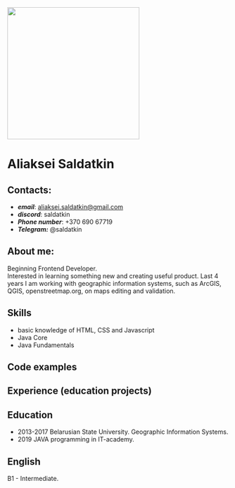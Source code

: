 <img src="https://user-images.githubusercontent.com/97672745/151363029-57c8e2df-32a7-4008-909f-a155370393ca.JPG" width="300" height="300"> 

# Aliaksei Saldatkin
## Contacts:
* ___email___: aliaksei.saldatkin@gmail.com
* ___discord___: saldatkin
* ___Phone number___: +370 690 67719
* ___Telegram:___ @saldatkin
## About me:
Beginning Frontend Developer. <br>
Interested in learning something new and creating useful product.
Last 4 years I am working with geographic information systems, such as ArcGIS, QGIS, openstreetmap.org, on maps editing and validation. 
## Skills
- basic knowledge of HTML, CSS and Javascript
- Java Core
- Java Fundamentals
## Code examples
## Experience (education projects)
## Education
- 2013-2017 Belarusian State University. Geographic Information Systems.
- 2019 JAVA programming in IT-academy.
## English
B1 - Intermediate. 
